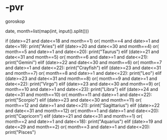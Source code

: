 # -pvr
goroskop


date, month=list(map(int, input().split()))
 
if (date>=21 and date<=18 and month==1) or( month==4 and date>=1 and date<=19):
    print("Aries")
elif (date>=20 and date<=30 and month==4) or( month==5 and date>=1 and date<=20):
    print("Taurus")
elif (date>=21 and date<=31 and month==5) or( month==6 and date>=1 and date<=21):
    print("Gemini")
elif (date>=22 and date<=30 and month==6) or( month==7 and date>=1 and date<=22):
    print("Crayfish")
elif (date>=23 and date<=31 and month==7) or( month==8 and date>=1 and date<=22):
    print("Leo")
elif (date>=23 and date<=31 and month==8) or( month==9 and date>=1 and date<=22):
    print("Virgo")
elif (date>=23 and date<=30 and month==9) or( month==10 and date>=1 and date<=23):
    print("Libra")
elif (date>=24 and date<=31 and month==10) or( month==11 and date>=1 and date<=22):
    print("Scorpio")
elif (date>=23 and date<=30 and month==11) or( month==12 and date>=1 and date<=21):
    print("Sagittarius")
elif (date>=22 and date<=31 and month==12) or( month==1 and date>=1 and date<=20):
    print("Capricorn")
elif (date>=21 and date<=31 and month==1) or( month==2 and date>=1 and date<=18):
    print("Aquarius")
elif (date>=19 and date<=29 and month==2) or( month==3 and date>=1 and date<=20):
    print("Pisces")
